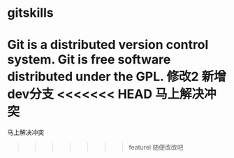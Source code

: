 # gitskills
Git is a distributed version control system.
Git is free software distributed under the GPL.
修改2
新增dev分支
<<<<<<< HEAD
马上解决冲突
=======
马上解决冲突
>>>>>>> featurel
随便改改吧
